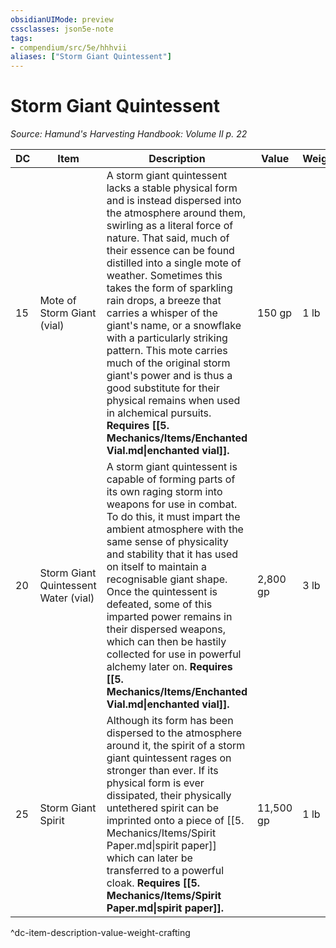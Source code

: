 ```yaml
---
obsidianUIMode: preview
cssclasses: json5e-note
tags:
- compendium/src/5e/hhhvii
aliases: ["Storm Giant Quintessent"]
---
```

# Storm Giant Quintessent
*Source: Hamund's Harvesting Handbook: Volume II p. 22* 

| DC | Item | Description | Value | Weight | Crafting |
|----|------|-------------|-------|--------|----------|
| 15 | Mote of Storm Giant (vial) | A storm giant quintessent lacks a stable physical form and is instead dispersed into the atmosphere around them, swirling as a literal force of nature. That said, much of their essence can be found distilled into a single mote of weather. Sometimes this takes the form of sparkling rain drops, a breeze that carries a whisper of the giant's name, or a snowflake with a particularly striking pattern. This mote carries much of the original storm giant's power and is thus a good substitute for their physical remains when used in alchemical pursuits. **Requires [[5. Mechanics/Items/Enchanted Vial.md\|enchanted vial]].** | 150 gp | 1 lb | [[5. Mechanics/Items/Potion Of Storm Giant Strength.md\|Potion of Storm Giant Strength]] |
| 20 | Storm Giant Quintessent Water (vial) | A storm giant quintessent is capable of forming parts of its own raging storm into weapons for use in combat. To do this, it must impart the ambient atmosphere with the same sense of physicality and stability that it has used on itself to maintain a recognisable giant shape. Once the quintessent is defeated, some of this imparted power remains in their dispersed weapons, which can then be hastily collected for use in powerful alchemy later on. **Requires [[5. Mechanics/Items/Enchanted Vial.md\|enchanted vial]].** | 2,800 gp | 3 lb | [[5. Mechanics/Items/Flask Of Storms.md\|Flask of Storms]] |
| 25 | Storm Giant Spirit | Although its form has been dispersed to the atmosphere around it, the spirit of a storm giant quintessent rages on stronger than ever. If its physical form is ever dissipated, their physically untethered spirit can be imprinted onto a piece of [[5. Mechanics/Items/Spirit Paper.md\|spirit paper]] which can later be transferred to a powerful cloak. **Requires [[5. Mechanics/Items/Spirit Paper.md\|spirit paper]].** | 11,500 gp | 1 lb | [[5. Mechanics/Items/Cloak Of The Storm Spirit.md\|Cloak of the Storm Spirit]] |
^dc-item-description-value-weight-crafting